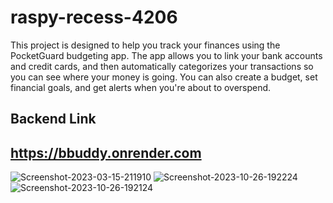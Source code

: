 # raspy-recess-4206
This project is designed to help you track your finances using the PocketGuard budgeting app. The app allows you to link your bank accounts and credit cards, and then automatically categorizes your transactions so you can see where your money is going. You can also create a budget, set financial goals, and get alerts when you're about to overspend.
<br>
## Backend Link
## https://bbuddy.onrender.com
![Screenshot-2023-03-15-211910](https://i.ibb.co/Rz07Hhf/Screenshot-2023-03-15-211910.png)
![Screenshot-2023-10-26-192224](https://i.ibb.co/LC1nm8K/Screenshot-2023-10-26-192224.png)
![Screenshot-2023-10-26-192124](https://i.ibb.co/4M3vNzw/Screenshot-2023-10-26-192124.png)

